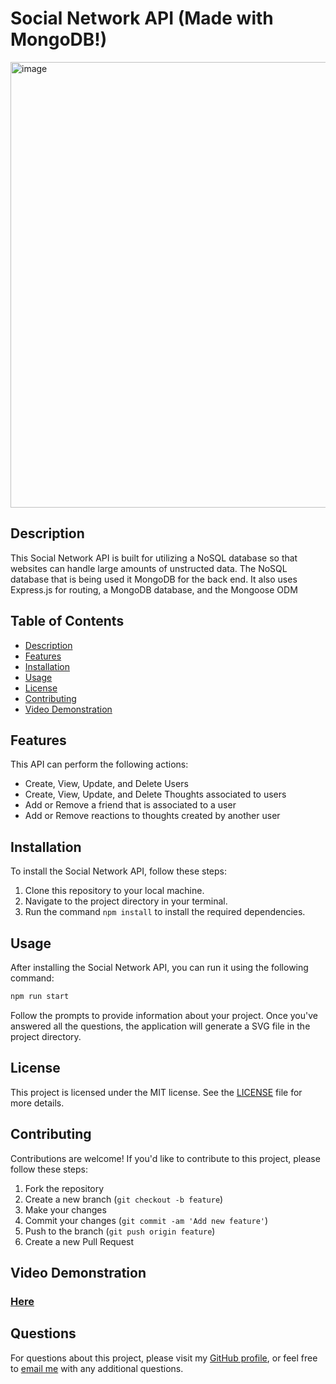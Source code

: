 # Social Network API (Made with MongoDB!)

<img width="713" alt="image" src="https://github.com/Darkvanilla22/nosql-social-network/assets/53369798/d9487f6e-6c56-408e-b06c-ef0d4a38835f">

## Description

This Social Network API is built for utilizing a NoSQL database so that websites can handle large amounts of unstructed data. The NoSQL database that is being used it MongoDB for the back end. It also uses Express.js for routing, a MongoDB database, and the Mongoose ODM

## Table of Contents

- [Description](#description)
- [Features](#features)
- [Installation](#installation)
- [Usage](#usage)
- [License](#license)
- [Contributing](#contributing)
- [Video Demonstration](#video-demonstration)

## Features

This API can perform the following actions:

- Create, View, Update, and Delete Users
- Create, View, Update, and Delete Thoughts associated to users
- Add or Remove a friend that is associated to a user
- Add or Remove reactions to thoughts created by another user

## Installation

To install the Social Network API, follow these steps:

1. Clone this repository to your local machine.
2. Navigate to the project directory in your terminal.
3. Run the command `npm install` to install the required dependencies.

## Usage

After installing the Social Network API, you can run it using the following command:
```bash
npm run start
```
Follow the prompts to provide information about your project. Once you've answered all the questions, the application will generate a SVG file in the project directory.

## License

This project is licensed under the MIT license. See the [LICENSE](LICENSE) file for more details.

## Contributing

Contributions are welcome! If you'd like to contribute to this project, please follow these steps:

1. Fork the repository
2. Create a new branch (`git checkout -b feature`)
3. Make your changes
4. Commit your changes (`git commit -am 'Add new feature'`)
5. Push to the branch (`git push origin feature`)
6. Create a new Pull Request

## Video Demonstration

### [Here](https://drive.google.com/file/d/1Q0Edw0M0UNLm7lYCtHnnvgk4x9yCZIKy/view)

## Questions

For questions about this project, please visit my [GitHub profile](https://github.com/Darkvanilla22), or feel free to [email me](mailto:finian97@gmail.com) with any additional questions.
